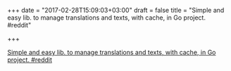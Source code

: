 +++
date = "2017-02-28T15:09:03+03:00"
draft = false
title = "Simple and easy lib. to manage translations and texts, with cache, in Go project.  #reddit"

+++

<p><a href="https://t.co/fPLYFRxxUr">Simple and easy lib. to manage translations and texts, with cache, in Go project.  #reddit</a></p>
